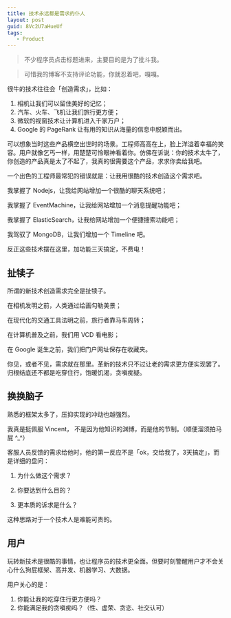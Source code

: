```yaml
---
title: 技术永远都是需求的仆人
layout: post
guid: 8Vc2U7aHueUf
tags:
   - Product
---
```


> 不少程序员点击标题进来，主要目的是为了批斗我。

> 可惜我的博客不支持评论功能，你就忍着吧，嘎嘎。


很牛的技术往往会「创造需求」，比如：

1. 相机让我们可以留住美好的记忆；
2. 汽车、火车、飞机让我们旅行更方便；
3. 微软的视窗技术让计算机进入千家万户；
4. Google 的 PageRank 让有用的知识从海量的信息中脱颖而出。

可以想象当时这些产品横空出世时的场景。工程师高高在上，脸上洋溢着幸福的笑容。用户就像乞丐一样，用楚楚可怜眼神看着你。仿佛在诉说：你的技术太牛了，你创造的产品真是太了不起了，我真的很需要这个产品，求求你卖给我吧。

一个出色的工程师最常犯的错误就是：让我用很酷的技术创造这个需求吧。

我掌握了 Nodejs，让我给网站增加一个很酷的聊天系统吧；

我掌握了 EventMachine，让我给网站增加一个消息提醒功能吧；

我掌握了 ElasticSearch，让我给网站增加一个便捷搜索功能吧；

我驾驭了 MongoDB，让我们增加一个 Timeline 吧。

反正这些技术摆在这里，加功能三天搞定，不费电！

## 扯犊子

所谓的新技术创造需求完全是扯犊子。

在相机发明之前，人类通过绘画勾勒美景；

在现代化的交通工具法明之前，旅行者靠马车周转；

在计算机普及之前，我们用 VCD 看电影；

在 Google 诞生之前，我们把门户网址保存在收藏夹。

你见，或者不见，需求就在那里。革新的技术只不过让老的需求更方便实现罢了。归根结底还不都是吃穿住行，饱暖饥渴，贪嗔痴疑。

## 换换脑子

熟悉的框架太多了，压抑实现的冲动也越强烈。

我真是挺佩服 Vincent， 不是因为他知识的渊博，而是他的节制。（顺便溜须拍马屁 ^_^）

客服人员反馈的需求给他时，他的第一反应不是「ok，交给我了，3天搞定」，而是详细的盘问：

1. 为什么做这个需求？

2. 你要达到什么目的？

3. 更本质的诉求是什么？

这种思路对于一个技术人是难能可贵的。

## 用户

玩转新技术是很酷的事情，也让程序员的技术更全面。但要时刻警醒用户才不会关心什么狗屁框架、高并发、机器学习、大数据。

用户关心的是：

1. 你能让我的吃穿住行更方便吗？
2. 你能满足我的贪嗔痴吗？（性、虚荣、贪恋、社交认可）




